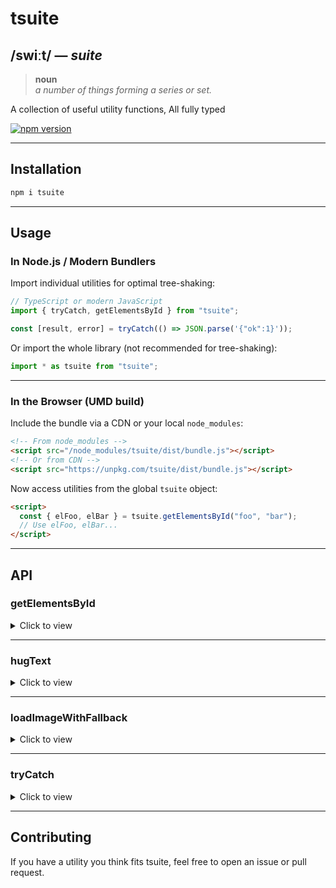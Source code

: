 # tsuite

## /swiːt/ &mdash; _suite_

> **noun**  
> _a number of things forming a series or set._

A collection of useful utility functions, All fully typed

[![npm version](https://img.shields.io/npm/v/tsuite.svg)](https://npmjs.com/package/tsuite)

---

## Installation

```bash
npm i tsuite
```

---

## Usage

### In Node.js / Modern Bundlers

Import individual utilities for optimal tree-shaking:

```typescript
// TypeScript or modern JavaScript
import { tryCatch, getElementsById } from "tsuite";

const [result, error] = tryCatch(() => JSON.parse('{"ok":1}'));
```

Or import the whole library (not recommended for tree-shaking):

```typescript
import * as tsuite from "tsuite";
```

---

### In the Browser (UMD build)

Include the bundle via a CDN or your local `node_modules`:

```html
<!-- From node_modules -->
<script src="/node_modules/tsuite/dist/bundle.js"></script>
<!-- Or from CDN -->
<script src="https://unpkg.com/tsuite/dist/bundle.js"></script>
```

Now access utilities from the global `tsuite` object:

```html
<script>
  const { elFoo, elBar } = tsuite.getElementsById("foo", "bar");
  // Use elFoo, elBar...
</script>
```

---


## API

### getElementsById

<details>
<summary>Click to view</summary>

Returns an object mapping each query string to the corresponding `HTMLElement` (or `null`) found by `id`.  
The object keys are in PascalCase and prefixed with `el`.

#### **Signature**

```typescript
getElementsById(...queries: string[]): {
  [key: string]: HTMLElement | null;
}
```

#### **Example**

```typescript
import { getElementsById } from "tsuite";

const els = getElementsById("foo-bar", "baz");
// els.elFooBar -> HTMLElement | null (for id="foo-bar")
// els.elBaz    -> HTMLElement | null (for id="baz")
```

</details>

---

### hugText

<details>
<summary>Click to view</summary>

Shrinks the width of the given HTML element(s) until the text wraps to a new line,  
then restores the width to the minimum value that fits the text on a single line.

#### **Signature**

```typescript
hugText(
  input: HTMLElement | NodeList | HTMLCollection | HTMLElement[]
): void
```

#### **Example**

```typescript
import { hugText } from "tsuite";

const element = document.getElementById("my-text");
hugText(element);
```

</details>

---

### loadImageWithFallback

<details>
<summary>Click to view</summary>

Attempts to load an image via `fetch` and sets it as a data URL on the given `<img>` element.  
Allows you to detect HTTP errors and run custom fallback logic.

#### **Signature**

```typescript
loadImageWithFallback(
  imageElement: HTMLImageElement,
  src: string,
  fallback: ((img: HTMLImageElement, error: any) => void) | string
): void
```

#### **Example**

```typescript
import { loadImageWithFallback } from "tsuite";

const img = document.getElementById("my-img") as HTMLImageElement;

loadImageWithFallback(img, "https://example.com/image.png", (img, error) => {
  img.src = "/fallback.png";
  console.error("Image failed to load:", error);
});
```

</details>

---

### tryCatch

<details>
<summary>Click to view</summary>

A simple utility for handling sync or async errors.  
Returns a tuple: `[result, error]`.

#### **Signature**

```typescript
// For synchronous functions:
const [result, error] = tryCatch(() => doSomething());

// For promises:
const [result, error] = await tryCatch(somePromise);
```

#### **Example**

```typescript
import { tryCatch } from "tsuite";

// Synchronous
const [data, err] = tryCatch(() => JSON.parse('{"ok":1}'));

// Asynchronous
const [result, error] = await tryCatch(fetch("/api/data"));
```

</details>

---

## Contributing

If you have a utility you think fits tsuite, feel free to open an issue or pull request.
